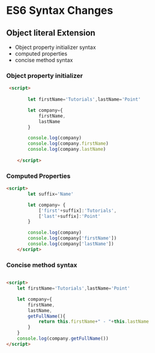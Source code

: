 
# ES6 Syntax Changes

## Object literal Extension

- Object property initializer syntax
- computed properties
- concise method syntax
  
### Object property initializer 


```html
 <script>
        
        let firstName='Tutorials',lastName='Point'

        let company={
            firstName,
            lastName
        }

        console.log(company)
        console.log(company.firstName)
        console.log(company.lastName)
        
    </script>
```

### Computed Properties

```html
<script>
        let suffix='Name'

        let company= {
            ['first'+suffix]:'Tutorials',
            ['last'+suffix]:'Point'
        }

        console.log(company)
        console.log(company['firstName'])
        console.log(company['lastName'])
    </script>

```

### Concise method syntax

```html

<script>
    let firstName='Tutorials',lastName='Point'

    let company={
        firstName,
        lastName,
        getFullName(){
            return this.firstName+" - "+this.lastName
        }
    }
    console.log(company.getFullName())
</script>

```
